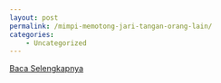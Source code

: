 ```yaml
---
layout: post
permalink: /mimpi-memotong-jari-tangan-orang-lain/
categories:
    - Uncategorized
---
```


[Baca Selengkapnya](/03)